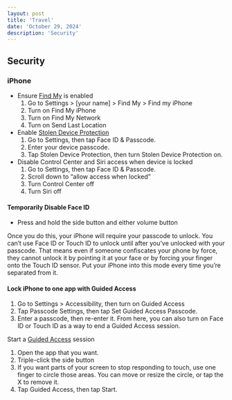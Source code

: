 ```yaml
---
layout: post
title: 'Travel'
date: 'October 29, 2024'
description: 'Security'
---
```


## Security

### iPhone

- Ensure [Find My](https://support.apple.com/find-my) is enabled
    1. Go to Settings > [your name] > Find My > Find my iPhone
    2. Turn on Find My iPhone
    3. Turn on Find My Network
    4. Turn on Send Last Location
- Enable [Stolen Device Protection](https://support.apple.com/en-us/120340)
    1. Go to Settings, then tap Face ID & Passcode.
    2. Enter your device passcode.
    3. Tap Stolen Device Protection, then turn Stolen Device Protection on.
- Disable Control Center and Siri access when device is locked
    1. Go to Settings, then tap Face ID & Passcode.
    2. Scroll down to “allow access when locked”
    3. Turn Control Center off
    4. Turn Siri off

#### Temporarily Disable Face ID

-  Press and hold the side button and either volume button

Once you do this, your iPhone will require your passcode to unlock. You can’t use Face ID or Touch ID to unlock until after you’ve unlocked with your passcode. That means even if someone confiscates your phone by force, they cannot unlock it by pointing it at your face or by forcing your finger onto the Touch ID sensor. Put your iPhone into this mode every time you’re separated from it.

#### Lock iPhone to one app with Guided Access

1. Go to Settings > Accessibility, then turn on Guided Access
2. Tap Passcode Settings, then tap Set Guided Access Passcode.
3. Enter a passcode, then re-enter it. From here, you can also turn on Face ID or Touch ID as a way to end a Guided Access session.

Start a [Guided Access](https://support.apple.com/en-us/111795) session

1. Open the app that you want.
2. Triple-click the side button
3. If you want parts of your screen to stop responding to touch, use one finger to circle those areas. You can move or resize the circle, or tap the X to remove it.
4. Tap Guided Access, then tap Start.
